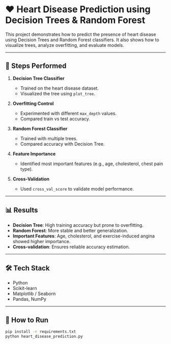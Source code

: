 # ❤️ Heart Disease Prediction using Decision Trees & Random Forest

This project demonstrates how to predict the presence of heart disease using Decision Trees and Random Forest classifiers. It also shows how to visualize trees, analyze overfitting, and evaluate models.

---

## 📌 Steps Performed

1. **Decision Tree Classifier**
   - Trained on the heart disease dataset.
   - Visualized the tree using `plot_tree`.

2. **Overfitting Control**
   - Experimented with different `max_depth` values.
   - Compared train vs test accuracy.

3. **Random Forest Classifier**
   - Trained with multiple trees.
   - Compared accuracy with Decision Tree.

4. **Feature Importance**
   - Identified most important features (e.g., age, cholesterol, chest pain type).

5. **Cross-Validation**
   - Used `cross_val_score` to validate model performance.

---

## 📊 Results

- **Decision Tree**: High training accuracy but prone to overfitting.  
- **Random Forest**: More stable and better generalization.  
- **Important Features**: Age, cholesterol, and exercise-induced angina showed higher importance.  
- **Cross-validation**: Ensures reliable accuracy estimation.  

---

## 🛠️ Tech Stack
- Python  
- Scikit-learn  
- Matplotlib / Seaborn  
- Pandas, NumPy  

---

## 🚀 How to Run
```bash
pip install -r requirements.txt
python heart_disease_prediction.py
